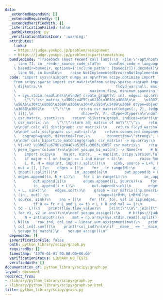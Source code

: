 ```yaml
---
data:
  _extendedDependsOn: []
  _extendedRequiredBy: []
  _extendedVerifiedWith: []
  _isVerificationFailed: false
  _pathExtension: py
  _verificationStatusIcon: ':warning:'
  attributes:
    links:
    - https://judge.yosupo.jp/problem/assignment
    - https://judge.yosupo.jp/problem/bipartitematching
  bundledCode: "Traceback (most recent call last):\n  File \"/opt/hostedtoolcache/Python/3.9.1/x64/lib/python3.9/site-packages/onlinejudge_verify/documentation/build.py\"\
    , line 71, in _render_source_code_stat\n    bundled_code = language.bundle(stat.path,\
    \ basedir=basedir, options={'include_paths': [basedir]}).decode()\n  File \"/opt/hostedtoolcache/Python/3.9.1/x64/lib/python3.9/site-packages/onlinejudge_verify/languages/python.py\"\
    , line 96, in bundle\n    raise NotImplementedError\nNotImplementedError\n"
  code: "import sys\n\nimport numpy as np\nfrom scipy.optimize import linear_sum_assignment\n\
    from scipy.sparse import csr_matrix\nfrom scipy.sparse.csgraph import (connected_components,\
    \ dijkstra,\n                                  floyd_warshall, maximum_bipartite_matching,\n\
    \                                  maximum_flow, minimum_spanning_tree)\n\ninput\
    \ = sys.stdin.readline\n\n\ndef create_graph(V: int, edges: np.array, dtype=None):\n\
    \    \"\"\"csr_matrix \u3092\u4F5C\u6210\u3059\u308B\n\n    \u3082\u3057\u7CBE\
    \u5EA6\u304C\u8DB3\u308A\u306A\u3044\u5834\u5408\u306F dtype=object \u306B\u3059\
    \u308B\u3002\n    \"\"\"\n    return csr_matrix((edges[:, 2], (edges[:, 0], edges[:,\
    \ 1])),\n                      shape=(V, V), dtype=dtype)\n\n\ndef calc_dist(graph:\
    \ csr_matrix, start):\n    return dijkstra(graph, indices=start)\n\n\ndef calc_min_span_tree(graph:\
    \ csr_matrix):\n    \"\"\"return adj matrix of mst\"\"\"\n    return minimum_spanning_tree(graph)\n\
    \n\ndef calc_all_dist(graph: csr_matrix):\n    return floyd_warshall(graph, directed=False)\n\
    \n\ndef calc_scc(graph: csr_matrix):\n    return connected_components(\n     \
    \   csgraph=graph, directed=True,\n        connection=\"strong\", return_labels=True)[1]\n\
    \n\ndef calc_bipartite_matching(graph: csr_matrix) -> np.array:\n    # \u304B\u3064\
    \ V1->V2 \u306E\u679D\u304C\u5165\u3063\u305F csr_matrix\n    return maximum_bipartite_matching(graph,\
    \ perm_type='column')\n\n\ndef yosupo_bi_match() -> None:\n    # https://judge.yosupo.jp/problem/bipartitematching\n\
    \    import scipy\n    major, minor, _ = map(int, scipy.version.full_version.split('.'))\n\
    \    if major < 1 or (major == 1 and minor < 4):\n        raise RuntimeError\n\
    \    L, R, M = map(int, input().split())\n    sink, source = L+R, L+R+1\n    in_,\
    \ out = [], []\n    edges = []\n    for _ in range(M):\n        a, b = map(int,\
    \ input().split())\n        in_.append(a)\n        out.append(b + L)\n       \
    \ edges.append((a, b + L))\n    for i in range(L):\n        in_.append(source)\n\
    \        out.append(i)\n        edges.append((i, source))\n    for i in range(R):\n\
    \        in_.append(i + L)\n        out.append(sink)\n        edges.append((i\
    \ + L, sink))\n    edges.sort()\n    graph = csr_matrix((np.ones(L+R+M, dtype=int),\
    \ (in_, out)),\n                       shape=(L+R+M, L+R+M))\n    flow = maximum_flow(graph,\
    \ source, sink)\n    ans = []\n    for (fr, to), val in zip(edges, flow.residual.data):\n\
    \        if 0 <= fr < L and L <= to < L + R and val == 1:\n            ans.append((fr,\
    \ to - L))\n    print(flow.flow_value)\n    print(\"\\n\".join(f\"{v1} {v2}\"\
    \ for v1, v2 in ans))\n\n\ndef yosupo_assign():\n    # https://judge.yosupo.jp/problem/assignment\n\
    \    N = int(input())\n    mat = np.array(sys.stdin.read().split(), dtype=np.int64).reshape((N,\
    \ N))\n    row_ind, col_ind = linear_sum_assignment(mat)\n    print(mat[row_ind,\
    \ col_ind].sum())\n    print(*col_ind)\n\n\nif __name__ == '__main__':\n    #\
    \ yosupo_bi_match()\n    yosupo_assign()\n"
  dependsOn: []
  isVerificationFile: false
  path: python_library/scipy/graph.py
  requiredBy: []
  timestamp: '1970-01-01 00:00:00+00:00'
  verificationStatus: LIBRARY_NO_TESTS
  verifiedWith: []
documentation_of: python_library/scipy/graph.py
layout: document
redirect_from:
- /library/python_library/scipy/graph.py
- /library/python_library/scipy/graph.py.html
title: python_library/scipy/graph.py
---
```

